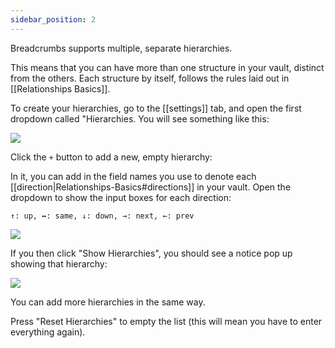 ```yaml
---
sidebar_position: 2
---
```


Breadcrumbs supports multiple, separate hierarchies.

This means that you can have more than one structure in your vault, distinct from the others.
Each structure by itself, follows the rules laid out in [[Relationships Basics]].

To create your hierarchies, go to the [[settings]] tab, and open the first dropdown called "Hierarchies.
You will see something like this:

![](https://i.imgur.com/7B0poIi.png)

Click the `+` button to add a new, empty hierarchy:

In it, you can add in the field names you use to denote each [[direction|Relationships-Basics#directions]] in your vault. Open the dropdown to show the input boxes for each direction:

`↑: up, ↔: same, ↓: down, →: next, ←: prev`

![](https://i.imgur.com/UapHnhF.png)

If you then click "Show Hierarchies", you should see a notice pop up showing that hierarchy:

![](https://i.imgur.com/qxyUQ35.png)

You can add more hierarchies in the same way.

Press "Reset Hierarchies" to empty the list (this will mean you have to enter everything again).
